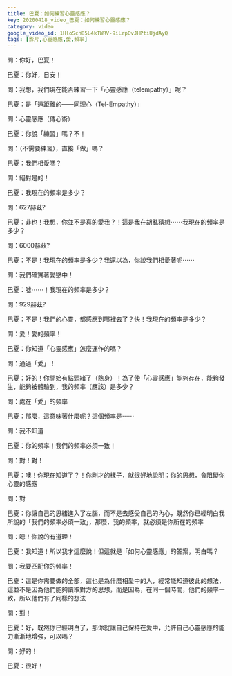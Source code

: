 ```yaml
---
title: 巴夏：如何練習心靈感應？
key: 20200418_video_巴夏：如何練習心靈感應？
category: video
google_video_id: 1HloScn85L4kTWRV-9iLrpOvJHPtiUjdAyQ
tags: [影片,心靈感應,愛,頻率]
---
```


問：你好，巴夏！

巴夏：你好，日安！

問：我想，我們現在能否練習一下「心靈感應（telempathy）」呢？

巴夏：是「遠距離的——同理心（Tel-Empathy）」

問：心靈感應（傳心術）

巴夏：你說「練習」嗎？不！

問：（不需要練習），直接「做」嗎？

巴夏：我們相愛嗎？

問：絕對是的！

巴夏：我現在的頻率是多少？

問：627赫茲?

巴夏：非也！我想，你並不是真的愛我？！這是我在胡亂猜想⋯⋯我現在的頻率是多少？

問：6000赫茲?

巴夏：不是！我現在的頻率是多少？我還以為，你說我們相愛著呢⋯⋯

問：我們確實著愛戀中！

巴夏：噓⋯⋯！我現在的頻率是多少？

問：929赫茲?

巴夏：不是！我們的心靈，都感應到哪裡去了？快！我現在的頻率是多少？

問：愛！愛的頻率！

巴夏：你知道「心靈感應」怎麼運作的嗎？

問：通過「愛」！

巴夏：好的！你開始有點頭緒了（熱身）！為了使「心靈感應」能夠存在，能夠發生，能夠被體驗到，我的頻率（應該）是多少？

問：處在「愛」的頻率

巴夏：那麼，這意味著什麼呢？這個頻率是⋯⋯

問：我不知道

巴夏：你的頻率！我們的頻率必須一致！

問：對！對！

巴夏：噢！你現在知道了？！你剛才的樣子，就很好地說明：你的思想，會阻礙你心靈的感應

問：對

巴夏：你讓自己的思緒進入了左腦，而不是去感受自己的內心，既然你已經明白我所說的「我們的頻率必須一致」，那麼，我的頻率，就必須是你所在的頻率

問：嗯！你說的有道理！

巴夏：我知道！所以我才這麼說！但這就是「如何心靈感應」的答案，明白嗎？

問：我要匹配你的頻率！

巴夏：這是你需要做的全部，這也是為什麼相愛中的人，經常能知道彼此的想法，這並不是因為他們能夠讀取對方的思想，而是因為，在同一個時間，他們的頻率一致，所以他們有了同樣的想法

問：對！

巴夏：好，既然你已經明白了，那你就讓自己保持在愛中，允許自己心靈感應的能力漸漸地增強，可以嗎？

問：好的！

巴夏：很好！
